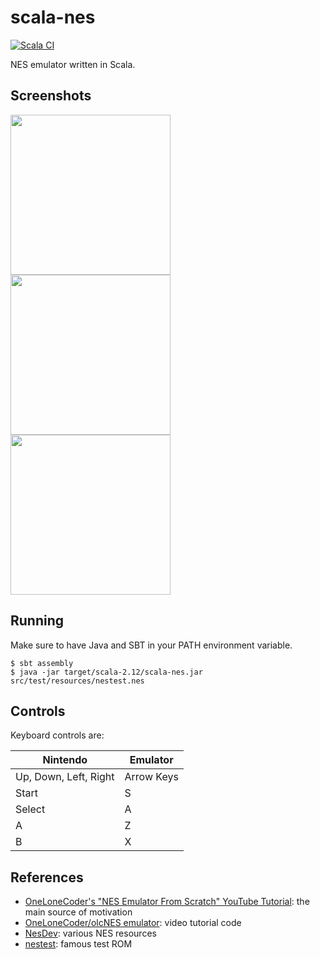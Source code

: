 # scala-nes
[![Scala CI](https://github.com/mpod/scala-nes/actions/workflows/scala.yml/badge.svg)](https://github.com/mpod/scala-nes/actions/workflows/scala.yml)

NES emulator written in Scala.

## Screenshots

<p float="left">
<kbd><img src="https://raw.github.com/mpod/scala-nes/master/docs/nestest.png" width="256"/></kbd>
<kbd><img src="https://raw.github.com/mpod/scala-nes/master/docs/donkey_kong.png" width="256"/></kbd>
<kbd><img src="https://raw.github.com/mpod/scala-nes/master/docs/smb.png" width="256"/></kbd>
</p>

## Running
Make sure to have Java and SBT in your PATH environment variable.

    $ sbt assembly
    $ java -jar target/scala-2.12/scala-nes.jar src/test/resources/nestest.nes
    
## Controls

Keyboard controls are:

| Nintendo              | Emulator    |
| --------------------- | ----------- |
| Up, Down, Left, Right | Arrow Keys  |
| Start                 | S           |
| Select                | A           |
| A                     | Z           |
| B                     | X           |
    
## References
* [OneLoneCoder's "NES Emulator From Scratch" YouTube Tutorial](https://www.youtube.com/channel/UC-yuWVUplUJZvieEligKBkA): 
the main source of motivation
* [OneLoneCoder/olcNES emulator](https://github.com/OneLoneCoder/olcNES): video tutorial code
* [NesDev](http://nesdev.com/): various NES resources
* [nestest](http://nickmass.com/images/nestest.nes): famous test ROM 

